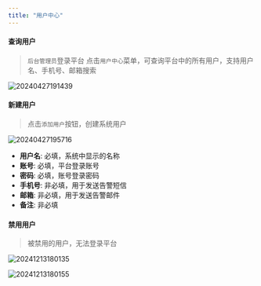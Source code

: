 ```yaml
---
title: "用户中心"
---
```


#### 查询用户

> `后台管理员`登录平台
> 点击`用户中心`菜单，可查询平台中的所有用户，支持用户名、手机号、邮箱搜索

![20240427191439](https://img.isxcode.com/picgo/20240427191439.png)

#### 新建用户

> 点击`添加用户`按钮，创建系统用户 

![20240427195716](https://img.isxcode.com/picgo/20240427195716.png)

- **用户名**: 必填，系统中显示的名称 
- **账号**: 必填，平台登录账号 
- **密码**: 必填，账号登录密码 
- **手机号**: 非必填，用于发送告警短信 
- **邮箱**: 非必填，用于发送告警邮件 
- **备注**: 非必填

#### 禁用用户

> 被禁用的用户，无法登录平台

![20241213180135](https://img.isxcode.com/picgo/20241213180135.png)

![20241213180155](https://img.isxcode.com/picgo/20241213180155.png)

